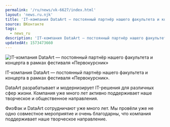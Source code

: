 ```yaml
---
permalink: '/ru/news/vk-6627/index.html'
layout: 'news.ru.njk'
title: 'IT-компания DataArt — постоянный партнёр нашего факультета и концерта в рамках фестиваля «Первокурсник»'
source: ВКонтакте
tags:
  - news_ru
description: 'IT-компания DataArt — постоянный партнёр нашего факультета и концерта в рамках фестиваля «Первокурсник»'
updatedAt: 1573473660
---
```

![IT-компания DataArt — постоянный партнёр нашего факультета и концерта в рамках фестиваля «Первокурсник»](https://sun9-9.userapi.com/impf/c855424/v855424143/158b5d/VKM--1zqSa0.jpg?size=1200x800&quality=96&proxy=1&sign=e69028cab47406478f3fb255b235ed6c&c_uniq_tag=GR_6AFCS_gv1WXG8b1JS0xsjCE5uFDei7eIaRSghNLE&type=album)

IT-компания DataArt — постоянный партнёр нашего факультета и концерта в рамках фестиваля «Первокурсник».

DataArt разрабатывает и модернизирует IT-решения для различных сфер жизни. Компания уже много лет активно поддерживает наше творческое и общественное направления.

ФизФак и DataArt сотрудничают уже много лет. Мы провёли уже не одно совместное мероприятие и очень благодарны, что компания поддерживает наше творческое направление.
